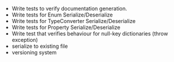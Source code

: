 * Write tests to verify documentation generation.
* Write tests for Enum Serialize/Deserialize
* Write tests for TypeConverter Serialize/Deserialize
* Write tests for Property Serialize/Deserialize
* Write test that verifies behaviour for null-key dictionaries (throw exception)
* serialize to existing file
* versioning system